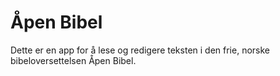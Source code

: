 # Åpen Bibel

Dette er en app for å lese og redigere teksten i den frie, norske bibeloversettelsen Åpen Bibel.
